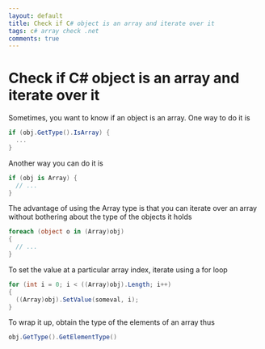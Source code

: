 ```yaml
---
layout: default
title: Check if C# object is an array and iterate over it
tags: c# array check .net
comments: true
---
```

# Check if C# object is an array and iterate over it

Sometimes, you want to know if an object is an array. One way to do it is

```c#
if (obj.GetType().IsArray) {
  ...
}
```

Another way you can do it is

```c#
if (obj is Array) {
  // ...
}
```

The advantage of using the Array type is that you can iterate over an array without bothering about the type of the objects it holds

```c#
foreach (object o in (Array)obj)
{
  // ...
}
```

To set the value at a particular array index, iterate using a for loop

```c#
for (int i = 0; i < ((Array)obj).Length; i++)
{
  ((Array)obj).SetValue(someval, i);
}
```

To wrap it up, obtain the type of the elements of an array thus

```c#
obj.GetType().GetElementType()
```
